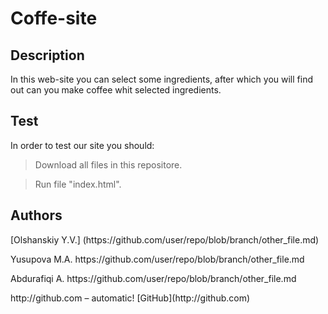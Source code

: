 # Coffe-site

## Description
In this web-site you can select some ingredients, after which you will find out can you make coffee whit selected ingredients.

## Test
In order to test our site you should:
> <p>Download all files in this repositore.</p>

> <p>Run file "index.html".</p>

## Authors
<p>[Olshanskiy Y.V.] (https://github.com/user/repo/blob/branch/other_file.md)</p>
<p>Yusupova M.A. https://github.com/user/repo/blob/branch/other_file.md</p>
<p>Abdurafiqi A. https://github.com/user/repo/blob/branch/other_file.md</p>
http://github.com – automatic! [GitHub](http://github.com) 
